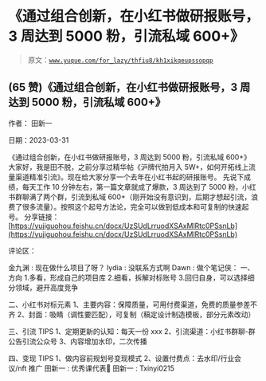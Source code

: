 # 《通过组合创新，在小红书做研报账号，3 周达到 5000 粉，引流私域 600+》

> 原文：[`www.yuque.com/for_lazy/thfiu8/kh1xikqeupssopqp`](https://www.yuque.com/for_lazy/thfiu8/kh1xikqeupssopqp)



## (65 赞)《通过组合创新，在小红书做研报账号，3 周达到 5000 粉，引流私域 600+》 

作者： 田新一 

日期：2023-03-31 

《通过组合创新，在小红书做研报账号，3 周达到 5000 粉，引流私域 600+》 大家好，我是田不脱，之前分享过精华帖《沪牌代拍月入 5W+，如何开拓线上流量渠道精准引流》。现在给大家分享一个去年在小红书起的研报账号。 先说下成绩，每天工作 10 分钟左右，第一篇文章就成了爆款，3 周达到了 5000 粉，小红书群聊满了两个群，引流到私域 600+（刚开始没有意识到，后期才想起引流，浪费了很多流量）。按照这个起号方法论，完全可以做到低成本和可复制的快速起号。 分享链接：⁡‍⁤⁤⁢‬⁡⁣⁤⁣‍⁢‌‌⁢‌⁣‍‍⁡⁣⁡⁡⁡⁡‍⁣‍⁡‌⁤⁡[https://yujiguohou.feishu.cn/docx/UzSUdLrruodXSAxMlRtc0PSsnLb](https://yujiguohou.feishu.cn/docx/UzSUdLrruodXSAxMlRtc0PSsnLb) 

评论区： 

金九渊 : 现在做什么项目了呀？ lydia : 没联系方式啊 Dawn : 做个笔记侠： 一、方向 1.多看，形成自己的项目库 2.细看，拆解对标账号 3.回归自身，可以选择细分领域，避开高度竞争 

二、小红书对标元素 1、主要内容：保障质量，可用付费渠道，免费的质量参差不齐 2、封面：吸睛（调性要匹配），可复制（稿定设计制造模板，部分元素改动） 

三、引流 TIPS 1、定期更新的认知：每天一份 xxx 2、引流渠道：小红书群聊-群公告引流公众号 3、内容增加水印，二次传播 

四、变现 TIPS 1、做内容前规划号变现模式 2、设置付费点：去水印/行业会议/nft 推广 田新一 : 优秀课代表🎉 田新一 : Txinyi0215